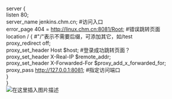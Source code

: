 
server {  
        listen  80;  
        server_name jenkins.chm.cn;			#访问入口  
        error_page 404 = http://linux.chm.cn:8081/Root;		#错误跳转页面  
        location / {			#"/"表示不需要后缀，可添加其它，如/test  
            proxy_redirect off;  
            proxy_set_header Host $host;			#登录成功跳转页面？  
            proxy_set_header X-Real-IP $remote_addr;  
            proxy_set_header X-Forwarded-For   $proxy_add_x_forwarded_for;  
            proxy_pass http://127.0.0.1:8081;		#指定访问端口  
        }  
    }  
![在这里插入图片描述](https://img-blog.csdnimg.cn/20190304161017240.png?x-oss-process=image/watermark,type_ZmFuZ3poZW5naGVpdGk,shadow_10,text_aHR0cHM6Ly9ibG9nLmNzZG4ubmV0L3FxXzI1NTk4NDUz,size_16,color_FFFFFF,t_70)
